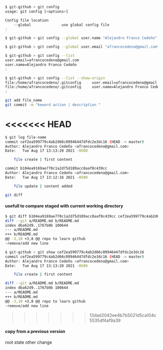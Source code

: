 ```bash
$ git-github > git config
usage: git config [<options>]

Config file location
    --global              use global config file
:
```

```bash
$ git-github > git config --global user.name "Alejandro Franco Cedeño"
```

```bash
$ git-github > git config --global user.email "afrancocedeno@gmail.com"
```

```bash
$ git-github > git config --list
user.email=afrancocedeno@gmail.com
user.name=Alejandro Franco Cedeño
:
```

```bash
$ git-github > git config --list --show-origin
file:/home/afrancocedeno/.gitconfig     user.email=afrancocedeno@gmail.com
file:/home/afrancocedeno/.gitconfig     user.name=Alejandro Franco Cedeño
:
```

```bash
git add file_name
git commit -m "keword action | description "
```

<<<<<<< HEAD
=======
```bash
$ git log file-name
commit cef2ea599779c4ab2d66c09946447dfdc2e3dc16 (HEAD -> master)
Author: Alejandro Franco Cedeño <afrancocedeno@gmail.com>
Date:   Tue Aug 17 13:13:20 2021 -0500

    file create | first content

commit b104ea9169ae770c1a2d75d189acc8aaf0c439cc
Author: Alejandro Franco Cedeño <afrancocedeno@gmail.com>
Date:   Tue Aug 17 13:12:16 2021 -0500

    file update | content added
```

```bash
git diff
```
#### usefull to compare staged with current working directory

```bash
$ git diff b104ea9169ae770c1a2d75d189acc8aaf0c439cc cef2ea599779c4ab2d66c09946447dfdc2e3dc16
diff --git a/README.md b/README.md
index dba62d9..1767b0b 100644
--- a/README.md
+++ b/README.md
@@ -3,10 +3,8 @@ repo to learn github
-remove/add new line
```

```bash
$ git-github > git show cef2ea599779c4ab2d66c09946447dfdc2e3dc16
commit cef2ea599779c4ab2d66c09946447dfdc2e3dc16 (HEAD -> master)
Author: Alejandro Franco Cedeño <afrancocedeno@gmail.com>
Date:   Tue Aug 17 13:13:20 2021 -0500

    file create | first content

diff --git a/README.md b/README.md
index dba62d9..1767b0b 100644
--- a/README.md
+++ b/README.md
@@ -3,10 +3,8 @@ repo to learn github
-remove/add new line
```

>>>>>>> 13dad2042ee4b7b5021d5ca104c5535df4af9a39
#### copy from a previous version
root state
other change
